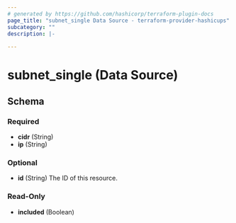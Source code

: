 ```yaml
---
# generated by https://github.com/hashicorp/terraform-plugin-docs
page_title: "subnet_single Data Source - terraform-provider-hashicups"
subcategory: ""
description: |-
  
---
```


# subnet_single (Data Source)





<!-- schema generated by tfplugindocs -->
## Schema

### Required

- **cidr** (String)
- **ip** (String)

### Optional

- **id** (String) The ID of this resource.

### Read-Only

- **included** (Boolean)


